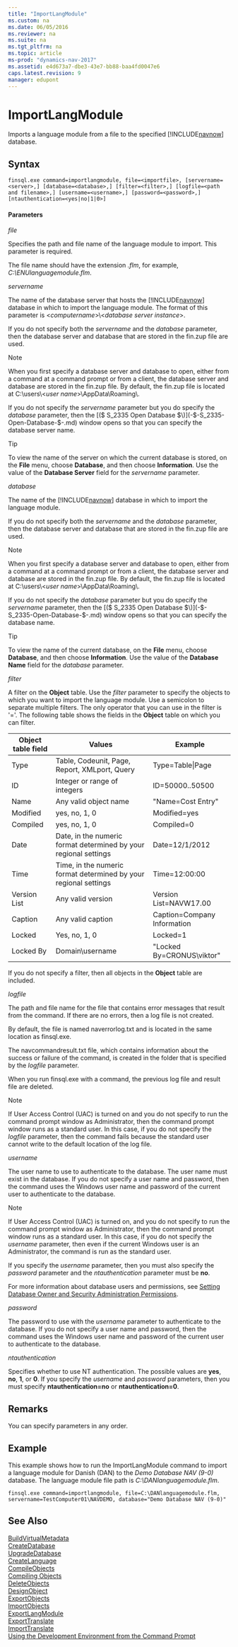 ```yaml
---
title: "ImportLangModule"
ms.custom: na
ms.date: 06/05/2016
ms.reviewer: na
ms.suite: na
ms.tgt_pltfrm: na
ms.topic: article
ms-prod: "dynamics-nav-2017"
ms.assetid: e4d673a7-dbe3-43e7-bb88-baa4fd0047e6
caps.latest.revision: 9
manager: edupont
---
```

# ImportLangModule
Imports a language module from a file to the specified [!INCLUDE[navnow](includes/navnow_md.md)] database.  
  
## Syntax  
  
```  
finsql.exe command=importlangmodule, file=<importfile>, [servername=<server>,] [database=<database>,] [filter=<filter>,] [logfile=<path and filename>,] [username=<username>,] [password=<password>,] [ntauthentication=<yes|no|1|0>]  
```  
  
#### Parameters  
 *file*  
  
 Specifies the path and file name of the language module to import. This parameter is required.  
  
 The file name should have the extension *.flm*, for example, *C:\\ENUlanguagemodule.flm*.  
  
 *servername*  
  
 The name of the database server that hosts the [!INCLUDE[navnow](includes/navnow_md.md)] database in which to import the language module. The format of this parameter is \<*computername*\>\\\<*database server instance*\>.  
  
 If you do not specify both the *servername* and the *database* parameter, then the database server and database that are stored in the fin.zup file are used.  
  
> [!NOTE]  
>  When you first specify a database server and database to open, either from a command at a command prompt or from a client, the database server and database are stored in the fin.zup file. By default, the fin.zup file is located at C:\\users\\\<*user name*\>\\AppData\\Roaming\\.  
  
 If you do not specify the *servername* parameter but you do specify the *database* parameter, then the [\($ S\_2335 Open Database $\)](-$-S_2335-Open-Database-$-.md) window opens so that you can specify the database server name.  
  
> [!TIP]  
>  To view the name of the server on which the current database is stored, on the **File** menu, choose **Database**, and then choose **Information**. Use the value of the **Database Server** field for the *servername* parameter.  
  
 *database*  
  
 The name of the [!INCLUDE[navnow](includes/navnow_md.md)] database in which to import the language module.  
  
 If you do not specify both the *servername* and the *database* parameter, then the database server and database that are stored in the fin.zup file are used.  
  
> [!NOTE]  
>  When you first specify a database server and database to open, either from a command at a command prompt or from a client, the database server and database are stored in the fin.zup file. By default, the fin.zup file is located at C:\\users\\\<*user name*\>\\AppData\\Roaming\\.  
  
 If you do not specify the *database* parameter but you do specify the *servername* parameter, then the [\($ S\_2335 Open Database $\)](-$-S_2335-Open-Database-$-.md) window opens so that you can specify the database name.  
  
> [!TIP]  
>  To view the name of the current database, on the **File** menu, choose **Database**, and then choose **Information**. Use the value of the **Database Name** field for the *database* parameter.  
  
 *filter*  
  
 A filter on the **Object** table. Use the *filter* parameter to specify the objects to which you want to import the language module. Use a semicolon to separate multiple filters. The only operator that you can use in the filter is '='. The following table shows the fields in the **Object** table on which you can filter.  
  
|Object table field|Values|Example|  
|------------------------|------------|-------------|  
|Type|Table, Codeunit, Page, Report, XMLport, Query|Type=Table&#124;Page|  
|ID|Integer or range of integers|ID=50000..50500|  
|Name|Any valid object name|"Name=Cost Entry"|  
|Modified|yes, no, 1, 0|Modified=yes|  
|Compiled|yes, no, 1, 0|Compiled=0|  
|Date|Date, in the numeric format determined by your regional settings|Date=12\/1\/2012|  
|Time|Time, in the numeric format determined by your regional settings|Time=12:00:00|  
|Version List|Any valid version|Version List=NAVW17.00|  
|Caption|Any valid caption|Caption=Company Information|  
|Locked|Yes, no, 1, 0|Locked=1|  
|Locked By|Domain\\username|"Locked By=CRONUS\\viktor"|  
  
 If you do not specify a filter, then all objects in the **Object** table are included.  
  
 *logfile*  
  
 The path and file name for the file that contains error messages that result from the command. If there are no errors, then a log file is not created.  
  
 By default, the file is named naverrorlog.txt and is located in the same location as finsql.exe.  
  
 The navcommandresult.txt file, which contains information about the success or failure of the command, is created in the folder that is specified by the *logfile* parameter.  
  
 When you run finsql.exe with a command, the previous log file and result file are deleted.  
  
> [!NOTE]  
>  If User Access Control \(UAC\) is turned on and you do not specify to run the command prompt window as Administrator, then the command prompt window runs as a standard user. In this case, if you do not specify the *logfile* parameter, then the command fails because the standard user cannot write to the default location of the log file.  
  
 *username*  
  
 The user name to use to authenticate to the database. The user name must exist in the database. If you do not specify a user name and password, then the command uses the Windows user name and password of the current user to authenticate to the database.  
  
> [!NOTE]  
>  If User Access Control \(UAC\) is turned on, and you do not specify to run the command prompt window as Administrator, then the command prompt window runs as a standard user. In this case, if you do not specify the *username* parameter, then even if the current Windows user is an Administrator, the command is run as the standard user.  
  
 If you specify the *username* parameter, then you must also specify the *password* parameter and the *ntauthentication* parameter must be **no**.  
  
 For more information about database users and permissions, see [Setting Database Owner and Security Administration Permissions](Setting-Database-Owner-and-Security-Administration-Permissions.md).  
  
 *password*  
  
 The password to use with the *username* parameter to authenticate to the database. If you do not specify a user name and password, then the command uses the Windows user name and password of the current user to authenticate to the database.  
  
 *ntauthentication*  
  
 Specifies whether to use NT authentication. The possible values are **yes**, **no**, **1**, or **0**. If you specify the *username* and *password* parameters, then you must specify **ntauthentication=no** or **ntauthentication=0**.  
  
## Remarks  
 You can specify parameters in any order.  
  
## Example  
 This example shows how to run the ImportLangModule command to import a language module for Danish \(DAN\) to the *Demo Database NAV \(9-0\)* database. The language module file path is *C:\\DANlanguagemodule.flm*.  
  
```  
finsql.exe command=importlangmodule, file=C:\DANlanguagemodule.flm, servername=TestComputer01\NAVDEMO, database="Demo Database NAV (9-0)"  
```  
  
## See Also  
 [BuildVirtualMetadata](BuildVirtualMetadata.md)   
 [CreateDatabase](CreateDatabase.md)   
 [UpgradeDatabase](UpgradeDatabase.md)   
 [CreateLanguage](CreateLanguage.md)   
 [CompileObjects](CompileObjects.md)   
 [Compiling Objects](Compiling-Objects.md)   
 [DeleteObjects](DeleteObjects.md)   
 [DesignObject](DesignObject.md)   
 [ExportObjects](ExportObjects.md)   
 [ImportObjects](ImportObjects.md)   
 [ExportLangModule](ExportLangModule.md)   
 [ExportTranslate](ExportTranslate.md)   
 [ImportTranslate](ImportTranslate.md)   
 [Using the Development Environment from the Command Prompt](Using-the-Development-Environment-from-the-Command-Prompt.md)